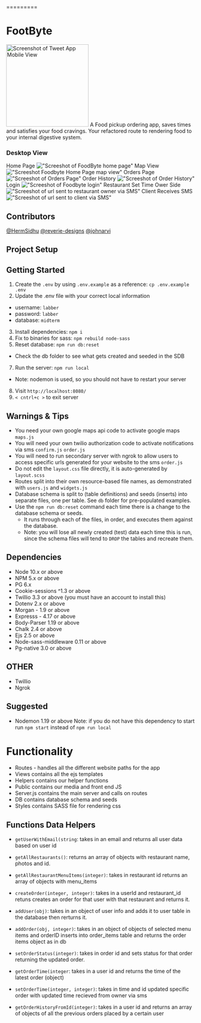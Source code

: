 
=========
# FootByte
<img src=""  alt="Screenshot of Tweet App Mobile View" width="220">
A Food pickup ordering app, saves times and satisfies your food cravings.
Your refactored route to rendering food to your internal digestive system.


### Desktop View

Home Page
!["Screeshot of FoodByte home page"](https://github.com/reverie-designs/FoodByte/blob/master/public/docs/FoodByte%20-%20Order-History.jpg)
Map View
!["Screeshot Foodbyte Home Page map view"](https://github.com/reverie-designs/FoodByte/blob/master/public/docs/foodbyte-map-view.jpg)
Orders Page
!["Screeshot of Orders Page"](https://github.com/reverie-designs/FoodByte/blob/master/public/docs/foodbyte-orders.jpg)
Order History
!["Screeshot of Order History"](https://github.com/reverie-designs/FoodByte/blob/master/public/docs/FoodByte%20-%20Order-History.jpg)
Login
!["Screeshot of Foodbyte login"](https://github.com/reverie-designs/FoodByte/blob/master/public/docs/FoodByte%20-%20Login.png)
Restaurant Set Time Ower Side 
!["Screeshot of url sent to restaurant owner via SMS"](https://github.com/reverie-designs/FoodByte/blob/master/public/docs/FoodByte-Owner%20Page.png)
Client Receives SMS
!["Screeshot of url sent to client via SMS"](https://files.slack.com/files-pri/T2G8TE2E5-FQN3N6Y81/img_7100.png)

## Contributors
[@HermSidhu](https://github.com/HermSidhu "@HermSidhu")
[@reverie-designs](https://github.com/reverie-designs "@reverie-designs")
[@johnarvi](https://github.com/johnarvi "@johnarvi")

## Project Setup

## Getting Started

1. Create the `.env` by using `.env.example` as a reference: `cp .env.example .env`
2. Update the .env file with your correct local information 
  - username: `labber` 
  - password: `labber` 
  - database: `midterm`
3. Install dependencies: `npm i`
4. Fix to binaries for sass: `npm rebuild node-sass`
5. Reset database: `npm run db:reset`
  - Check the db folder to see what gets created and seeded in the SDB
7. Run the server: `npm run local`
  - Note: nodemon is used, so you should not have to restart your server
8. Visit `http://localhost:8080/`
9. `< cntrl+c >` to exit server

## Warnings & Tips
- You need your own google maps api code to activate google maps `maps.js`
- You will need your own twilio authorization code to activate notifications via sms `confirm.js` `order.js`
- You will need to run secondary server with ngrok to allow users to access specific urls generated for your website to the sms `order.js`
- Do not edit the `layout.css` file directly, it is auto-generated by `layout.scss`
- Routes split into their own resource-based file names, as demonstrated with `users.js` and `widgets.js`
- Database schema  is split to (table definitions) and seeds (inserts) into separate files, one per table. See `db` folder for pre-populated examples. 
- Use the `npm run db:reset` command each time there is a change to the database schema or seeds. 
  - It runs through each of the files, in order, and executes them against the database. 
  - Note: you will lose all newly created (test) data each time this is run, since the schema files will tend to `DROP` the tables and recreate them.

## Dependencies

- Node 10.x or above
- NPM 5.x or above
- PG 6.x
- Cookie-sessions ^1.3 or above 
- Twillio 3.3 or above (you must have an account to install this)
- Dotenv 2.x or above
- Morgan - 1.9 or above
- Expresss - 4.17 or above
- Body-Parser 1.19 or above
- Chalk 2.4 or above
- Ejs 2.5 or above
- Node-sass-middleware 0.11 or above
- Pg-native 3.0 or above
## OTHER
- Twillio
- Ngrok

## Suggested
- Nodemon 1.19 or above
Note: if you do not have this dependency to start run `npm start` instead of `npm run local`

# Functionality 

- Routes - handles all the different website paths for the app
- Views contains all the ejs templates
- Helpers contains our helper functions
- Public contains our media and front end JS
- Server.js contains the main server and calls on routes
- DB contains database schema and seeds
- Styles contains SASS file for rendering css

## Functions Data Helpers
- `getUserWithEmail(string`: takes in an email and returns all user data based on user id
- `getAllRestaurants()`:  returns an array of objects with restaurant name, photos and id.
- `getAllRestaurantMenuItems(integer)`: takes in restaurant id returns an array of objects with menu_items
- `createOrder(integer, integer)`: takes in a userId and restaurant_id retuns creates an order for that user with that restaurant and returns it.
- `addUser(obj)`: takes in an object of user info and adds it to user table in the database then rerturns it.
- `addOrder(obj, integer)`: takes in an object of objects of selected menu items and  orderID inserts into order_items table and returns the order items object as in db

- `setOrderStatus(integer)`: takes in order id and sets status for that order returning the updated order.

- `getOrderTime(integer`: takes in a user id and returns the time of the latest order (object)

- `setOrderTime(integer, integer)`: takes in time and id updated specific order with updated time recieved from owner via sms

- `getOrderHistoryFromId(integer)`: takes in a user id and returns an array of objects of all the previous orders placed by a certain user

